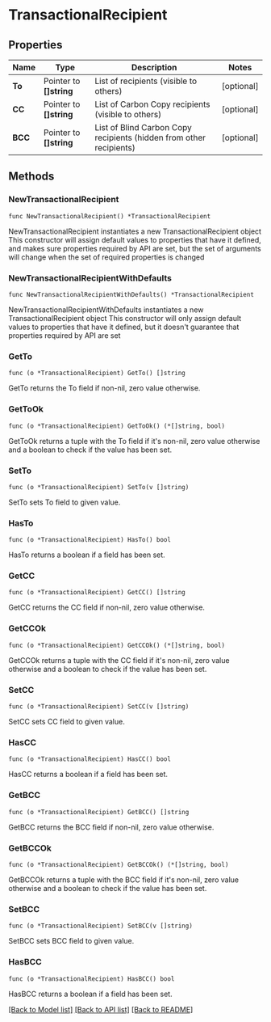 # TransactionalRecipient

## Properties

Name | Type | Description | Notes
------------ | ------------- | ------------- | -------------
**To** | Pointer to **[]string** | List of recipients (visible to others) | [optional] 
**CC** | Pointer to **[]string** | List of Carbon Copy recipients (visible to others) | [optional] 
**BCC** | Pointer to **[]string** | List of Blind Carbon Copy recipients (hidden from other recipients) | [optional] 

## Methods

### NewTransactionalRecipient

`func NewTransactionalRecipient() *TransactionalRecipient`

NewTransactionalRecipient instantiates a new TransactionalRecipient object
This constructor will assign default values to properties that have it defined,
and makes sure properties required by API are set, but the set of arguments
will change when the set of required properties is changed

### NewTransactionalRecipientWithDefaults

`func NewTransactionalRecipientWithDefaults() *TransactionalRecipient`

NewTransactionalRecipientWithDefaults instantiates a new TransactionalRecipient object
This constructor will only assign default values to properties that have it defined,
but it doesn't guarantee that properties required by API are set

### GetTo

`func (o *TransactionalRecipient) GetTo() []string`

GetTo returns the To field if non-nil, zero value otherwise.

### GetToOk

`func (o *TransactionalRecipient) GetToOk() (*[]string, bool)`

GetToOk returns a tuple with the To field if it's non-nil, zero value otherwise
and a boolean to check if the value has been set.

### SetTo

`func (o *TransactionalRecipient) SetTo(v []string)`

SetTo sets To field to given value.

### HasTo

`func (o *TransactionalRecipient) HasTo() bool`

HasTo returns a boolean if a field has been set.

### GetCC

`func (o *TransactionalRecipient) GetCC() []string`

GetCC returns the CC field if non-nil, zero value otherwise.

### GetCCOk

`func (o *TransactionalRecipient) GetCCOk() (*[]string, bool)`

GetCCOk returns a tuple with the CC field if it's non-nil, zero value otherwise
and a boolean to check if the value has been set.

### SetCC

`func (o *TransactionalRecipient) SetCC(v []string)`

SetCC sets CC field to given value.

### HasCC

`func (o *TransactionalRecipient) HasCC() bool`

HasCC returns a boolean if a field has been set.

### GetBCC

`func (o *TransactionalRecipient) GetBCC() []string`

GetBCC returns the BCC field if non-nil, zero value otherwise.

### GetBCCOk

`func (o *TransactionalRecipient) GetBCCOk() (*[]string, bool)`

GetBCCOk returns a tuple with the BCC field if it's non-nil, zero value otherwise
and a boolean to check if the value has been set.

### SetBCC

`func (o *TransactionalRecipient) SetBCC(v []string)`

SetBCC sets BCC field to given value.

### HasBCC

`func (o *TransactionalRecipient) HasBCC() bool`

HasBCC returns a boolean if a field has been set.


[[Back to Model list]](../README.md#documentation-for-models) [[Back to API list]](../README.md#documentation-for-api-endpoints) [[Back to README]](../README.md)


